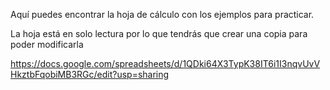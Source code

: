 Aquí puedes encontrar la hoja de cálculo con los ejemplos para practicar.

La hoja está en solo lectura por lo que tendrás que crear una copia para poder modificarla

https://docs.google.com/spreadsheets/d/1QDki64X3TypK38IT6i1I3nqvUvVHkztbFqobiMB3RGc/edit?usp=sharing